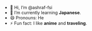 - 👋 Hi, I’m @ashraf-fsi
- 🌱 I’m currently learning **Japanese**.
- 😄 Pronouns: He
- ⚡ Fun fact: I like **anime** and **traveling**.

<!---
ashraf-fsi/ashraf-fsi is a ✨ special ✨ repository because its `README.md` (this file) appears on your GitHub profile.
You can click the Preview link to take a look at your changes.
--->
